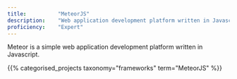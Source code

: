 ```yaml
---
title: 			"MeteorJS"
description: 	"Web application development platform written in Javascript"
proficiency:	"Expert"
---
```


Meteor is a simple web application development platform written in Javascript.

{{% categorised_projects taxonomy="frameworks" term="MeteorJS" %}}